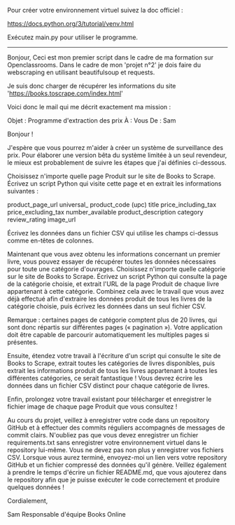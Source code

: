 Pour créer votre environnement virtuel suivez la doc officiel : 

https://docs.python.org/3/tutorial/venv.html

Exécutez main.py pour utiliser le programme.

----


Bonjour, Ceci est mon premier script dans le cadre de ma formation sur Openclassrooms.
Dans le cadre de mon 'projet n°2' je dois faire du webscraping en utilisant beautifulsoup
et requests.

Je suis donc charger de récupérer les informations du site 'https://books.toscrape.com/index.html'

Voici donc le mail qui me décrit exactement ma mission :

Objet : Programme d'extraction des prix
À : Vous
De : Sam

Bonjour ! 

J'espère que vous pourrez m'aider à créer un système de surveillance des prix. Pour élaborer une version bêta du système limitée à un seul revendeur, le mieux est probablement de suivre les étapes que j'ai définies ci-dessous.

Choisissez n'importe quelle page Produit sur le site de Books to Scrape. Écrivez un script Python qui visite cette page et en extrait les informations suivantes :

product_page_url
universal_ product_code (upc)
title
price_including_tax
price_excluding_tax
number_available
product_description
category
review_rating
image_url

Écrivez les données dans un fichier CSV qui utilise les champs ci-dessus comme en-têtes de colonnes.

Maintenant que vous avez obtenu les informations concernant un premier livre, vous pouvez essayer de récupérer toutes les données nécessaires pour toute une catégorie d'ouvrages. Choisissez n'importe quelle catégorie sur le site de Books to Scrape. Écrivez un script Python qui consulte la page de la catégorie choisie, et extrait l'URL de la page Produit de chaque livre appartenant à cette catégorie. Combinez cela avec le travail que vous avez déjà effectué afin d'extraire les données produit de tous les livres de la catégorie choisie, puis écrivez les données dans un seul fichier CSV.

Remarque : certaines pages de catégorie comptent plus de 20 livres, qui sont donc répartis sur différentes pages («  pagination  »). Votre application doit être capable de parcourir automatiquement les multiples pages si présentes. 

Ensuite, étendez votre travail à l'écriture d'un script qui consulte le site de Books to Scrape, extrait toutes les catégories de livres disponibles, puis extrait les informations produit de tous les livres appartenant à toutes les différentes catégories, ce serait fantastique  ! Vous devrez écrire les données dans un fichier CSV distinct pour chaque catégorie de livres.

Enfin, prolongez votre travail existant pour télécharger et enregistrer le fichier image de chaque page Produit que vous consultez  !

Au cours du projet, veillez à enregistrer votre code dans un repository GitHub et à effectuer des commits réguliers accompagnés de messages de commit clairs. N'oubliez pas que vous devez enregistrer un fichier requirements.txt sans enregistrer votre environnement virtuel dans le repository lui-même. Vous ne devez pas non plus y enregistrer vos fichiers CSV. Lorsque vous aurez terminé, envoyez-moi un lien vers votre repository GitHub et un fichier compressé des données qu'il génère. Veillez également à prendre le temps d'écrire un fichier README.md, que vous ajouterez dans le repository afin que je puisse exécuter le code correctement et produire quelques données !

Cordialement,

Sam
Responsable d'équipe
Books Online
